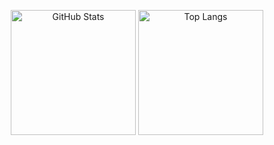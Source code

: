 <p align="center">
  <img alt="GitHub Stats" src="https://github-readme-stats.vercel.app/api?username=pyxrs&count_private=true&show_icons=true&theme=tokyonight" align="center" height="200">
  <img alt="Top Langs" src="https://github-readme-stats.vercel.app/api/top-langs/?username=pyxrs&count_private=true&show_icons=true&theme=tokyonight&exclude_repo=Bytecraft,simplycmd.github.io&langs_count=3" align="center" height="200">
</p>
